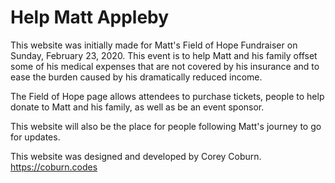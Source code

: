 # Help Matt Appleby

This website was initially made for Matt's Field of Hope Fundraiser on Sunday, February 23, 2020. This event is to help Matt and his family offset some of his medical expenses that are not covered by his insurance and to ease the burden caused by his dramatically reduced income.

The Field of Hope page allows attendees to purchase tickets, people to help donate to Matt and his family, as well as be an event sponsor.

This website will also be the place for people following Matt's journey to go for updates.

This website was designed and developed by Corey Coburn.
<https://coburn.codes>
